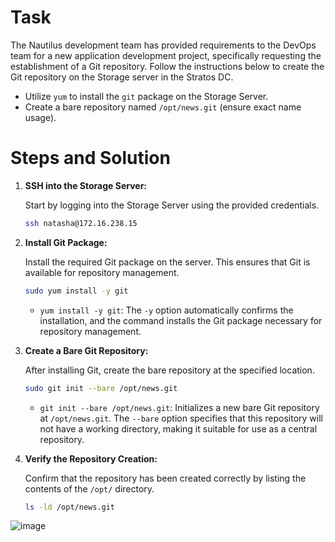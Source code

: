 # Task

The Nautilus development team has provided requirements to the DevOps team for a new application development project, specifically requesting the establishment of a Git repository. Follow the instructions below to create the Git repository on the Storage server in the Stratos DC.

- Utilize `yum` to install the `git` package on the Storage Server.
- Create a bare repository named `/opt/news.git` (ensure exact name usage).

# Steps and Solution

1. **SSH into the Storage Server:**

    Start by logging into the Storage Server using the provided credentials.

    ```bash
    ssh natasha@172.16.238.15
    ```

2. **Install Git Package:**

    Install the required Git package on the server. This ensures that Git is available for repository management.

    ```bash
    sudo yum install -y git
    ```

    - `yum install -y git`: The `-y` option automatically confirms the installation, and the command installs the Git package necessary for repository management.

3. **Create a Bare Git Repository:**

    After installing Git, create the bare repository at the specified location.

    ```bash
    sudo git init --bare /opt/news.git
    ```

    - `git init --bare /opt/news.git`: Initializes a new bare Git repository at `/opt/news.git`. The `--bare` option specifies that this repository will not have a working directory, making it suitable for use as a central repository.

4. **Verify the Repository Creation:**

    Confirm that the repository has been created correctly by listing the contents of the `/opt/` directory.

    ```bash
    ls -ld /opt/news.git
    ```

![image](https://github.com/user-attachments/assets/7f38dca2-b3c8-41db-b8a7-43d5cd9ff92a)
